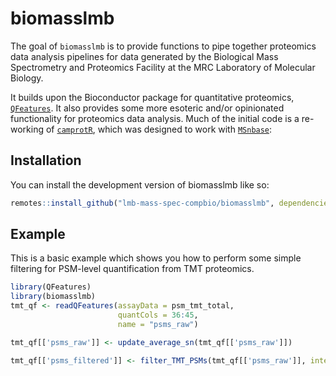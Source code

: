 
# biomasslmb

<!-- badges: start -->
<!-- badges: end -->

The goal of `biomasslmb` is to provide functions to pipe together proteomics data analysis pipelines for data generated by the Biological Mass Spectrometry and Proteomics Facility at the MRC Laboratory of Molecular Biology.

It builds upon the Bioconductor package for quantitative proteomics, [`QFeatures`](https://www.bioconductor.org/packages/release/bioc/html/QFeatures.html). It also provides some more esoteric and/or opinionated functionality for proteomics data analysis. Much of the initial code is a re-working of [`camprotR`](https://github.com/CambridgeCentreForProteomics/camprotR), which was designed to work with [`MSnbase`](https://bioconductor.org/packages/release/bioc/html/MSnbase.html): 

## Installation

You can install the development version of biomasslmb like so:

``` r
remotes::install_github("lmb-mass-spec-compbio/biomasslmb", dependencies = TRUE)
```

## Example

This is a basic example which shows you how to perform some simple filtering for PSM-level quantification from TMT proteomics.

``` r
library(QFeatures)
library(biomasslmb)
tmt_qf <- readQFeatures(assayData = psm_tmt_total,
                        quantCols = 36:45, 
                        name = "psms_raw")

tmt_qf[['psms_raw']] <- update_average_sn(tmt_qf[['psms_raw']])

tmt_qf[['psms_filtered']] <- filter_TMT_PSMs(tmt_qf[['psms_raw']], inter_thresh=50, sn_thresh=5)
```

